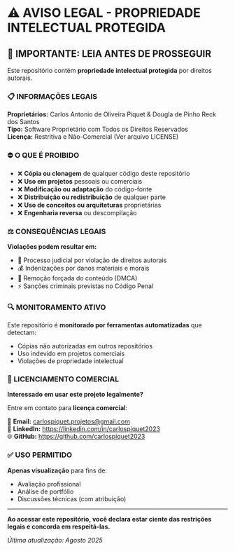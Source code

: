 # ⚠️ AVISO LEGAL - PROPRIEDADE INTELECTUAL PROTEGIDA

## 🚨 IMPORTANTE: LEIA ANTES DE PROSSEGUIR

Este repositório contém **propriedade intelectual protegida** por direitos autorais.

### 📋 INFORMAÇÕES LEGAIS

**Proprietários:** Carlos Antonio de Oliveira Piquet & Dougla de Pinho Reck dos Santos  
**Tipo:** Software Proprietário com Todos os Direitos Reservados  
**Licença:** Restritiva e Não-Comercial (Ver arquivo LICENSE)  

### ⛔ O QUE É PROIBIDO

- ❌ **Cópia ou clonagem** de qualquer código deste repositório
- ❌ **Uso em projetos** pessoais ou comerciais
- ❌ **Modificação ou adaptação** do código-fonte
- ❌ **Distribuição ou redistribuição** de qualquer parte
- ❌ **Uso de conceitos ou arquiteturas** proprietárias
- ❌ **Engenharia reversa** ou descompilação

### ⚖️ CONSEQUÊNCIAS LEGAIS

**Violações podem resultar em:**
- 📜 Processo judicial por violação de direitos autorais
- 💰 Indenizações por danos materiais e morais  
- 🚫 Remoção forçada do conteúdo (DMCA)
- ⚡ Sanções criminais previstas no Código Penal

### 🔍 MONITORAMENTO ATIVO

Este repositório é **monitorado por ferramentas automatizadas** que detectam:
- Cópias não autorizadas em outros repositórios
- Uso indevido em projetos comerciais
- Violações de propriedade intelectual

### 🤝 LICENCIAMENTO COMERCIAL

**Interessado em usar este projeto legalmente?**

Entre em contato para **licença comercial**:

📧 **Email:** carlospiquet.projetos@gmail.com  
📱 **LinkedIn:** https://linkedin.com/in/carlospiquet2023  
🌐 **GitHub:** https://github.com/carlospiquet2023  

### ✅ USO PERMITIDO

**Apenas visualização** para fins de:
- Avaliação profissional
- Análise de portfólio
- Discussões técnicas (com atribuição)

---

**Ao acessar este repositório, você declara estar ciente das restrições legais e concorda em respeitá-las.**

*Última atualização: Agosto 2025*
